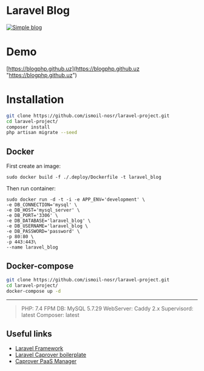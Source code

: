 # Laravel Blog
[![Simple blog](https://blogphp.github.uz/img/screenshot.jpg "Simple blog")](https://blogphp.github.uz/ "Simple blog")

# Demo
[https://blogphp.github.uz](https://blogphp.github.uz "https://blogphp.github.uz")

# Installation
```bash
git clone https://github.com/ismoil-nosr/laravel-project.git
cd laravel-project/
composer install
php artisan migrate --seed
```

## Docker
First create an image:

    sudo docker build -f ./.deploy/Dockerfile -t laravel_blog

Then run container:

    sudo docker run -d -t -i -e APP_ENV='development' \ 
    -e DB_CONNECTION='mysql' \
    -e DB_HOST='mysql_server' \
    -e DB_PORT='3306' \
    -e DB_DATABASE='laravel_blog' \
    -e DB_USERNAME='laravel_blog \
	-e DB_PASSWORD='password' \
    -p 80:80 \
	-p 443:443\
    --name laravel_blog

## Docker-compose
```bash
git clone https://github.com/ismoil-nosr/laravel-project.git
cd laravel-project/
docker-compose up -d
```

------------

>PHP: 7.4 FPM
DB: MySQL 5.7.29
WebServer: Caddy 2.x
Supervisord: latest
Composer: latest


## Useful links
- [Laravel Framework](https://github.com/laravel/framework "Laravel Framework")
- [Laravel Caprover boilerplate](https://github.com/jackbrycesmith/laravel-caprover-template "Laravel Caprover boilerplate")
- [Caprover PaaS Manager](https://github.com/caprover/caprover "Caprover PaaS Manager")